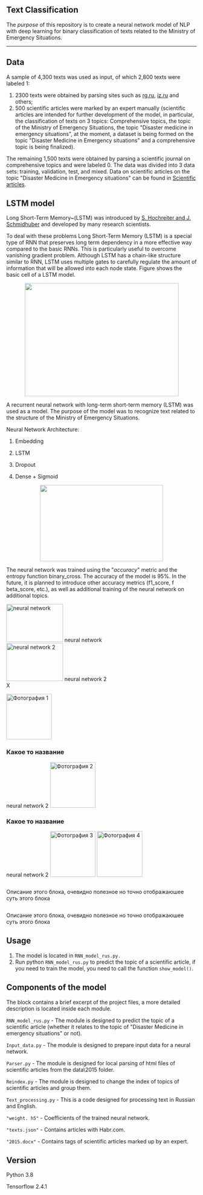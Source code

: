 ## Text Classification

   The *purpose* of this repository is to create a neural network model of NLP with deep learning for binary classification of texts related to the Ministry of Emergency Situations.
   
---

## Data

   A sample of 4,300 texts was used as input, of which 2,800 texts were labeled 1:

   1) 2300 texts were obtained by parsing sites such as [rg.ru](https://rg.ru), [iz.ru](https://iz.ru) and others;
   2) 500 scientific articles were marked by an expert manually (scientific articles are intended for further development of the model, in particular, the classification of texts on 3 topics: Comprehensive topics, the topic of the Ministry of Emergency Situations, the topic "Disaster medicine in emergency situations", at the moment, a dataset is being formed on the topic "Disaster Medicine in Emergency situations" and a comprehensive topic is being finalized).

   The remaining 1,500 texts were obtained by parsing a scientific journal on comprehensive topics and were labeled 0. The data was divided into 3 data sets: training, validation, test, and mixed. Data on scientific articles on the topic "Disaster Medicine in Emergency situations" can be found in [Scientific articles](https://github.com/Non1ce/Data_LSTM#readme).

## LSTM model

   Long Short-Term Memory~(LSTM) was introduced by [S. Hochreiter and J. Schmidhuber](https://direct.mit.edu/neco/article/9/8/1735/6109/Long-Short-Term-Memory) and developed by many research scientists.

   To deal with these problems Long Short-Term Memory (LSTM) is a special type of RNN that preserves long term dependency in a more effective way compared to the basic RNNs. This is particularly useful to overcome vanishing gradient problem. Although LSTM has a chain-like structure similar to RNN, LSTM uses multiple gates to carefully regulate the amount of information that will be allowed into each node state. Figure shows the basic cell of a LSTM model.
   
<p align="center">
  <img width="407" height="298" src="https://github.com/Non1ce/Image/blob/image/LSTM/LSTM.png">
</p>

   A recurrent neural network with long-term short-term memory (LSTM) was used as a model. The purpose of the model was to recognize text related to the structure of the Ministry of Emergency Situations.



Neural Network Architecture:

   1. Embedding

   2. LSTM

   3. Dropout

   4. Dense + Sigmoid

<p align="center">
  <img width="326" height="201" src="https://github.com/Non1ce/Image/blob/image/LSTM/Model%20architecture.PNG">
</p>


   The neural network was trained using the "*accuracy*" metric and the entropy function binary_cross. The accuracy of the model is 95%. In the future, it is planned to introduce other accuracy metrics (f1_score, f beta_score, etc.), as well as additional training of the neural network on additional topics. 

<div class="img">
  <img src="https://github.com/Non1ce/Image/blob/image/LSTM/Model%20architecture.PNG" width="150" height="100" alt="neural network" />
  <span class="desc">neural network</span>
</div>
<div class="img">
  <img src="https://github.com/Non1ce/Image/blob/image/LSTM/Model%20architecture.PNG" width="150" height="100" alt="neural network 2" />
  <span class="desc">neural network 2</span>
</div>
<div class="layer"></div>
<div class="modal">
  <div class="close">X</div>
</div>

<html>
 <head>
  <meta charset="utf-8">
  <title>Фотографии</title>
 </head>
   <body>
      <p>
       <img src="https://github.com/Non1ce/Image/blob/image/LSTM/Model%20architecture.PNG" alt="Фотография 1" width="120" height="120">
         <h3>Какое то название</h3>
       <span class="desc">neural network 2</span>
       <img src="https://github.com/Non1ce/Image/blob/image/LSTM/Model%20architecture.PNG" alt="Фотография 2" width="120" height="120">
         <h3>Какое то название</h3>
       <span class="desc">neural network 2</span>
       <img src="https://github.com/Non1ce/Image/blob/image/LSTM/Model%20architecture.PNG" alt="Фотография 3" width="120" height="120">
       <img src="https://github.com/Non1ce/Image/blob/image/LSTM/Model%20architecture.PNG" alt="Фотография 4" width="120" height="120">
      </p>
   </body>
 </html>
 
 
 <div class="flex">

  <div class="item">
    <img src="https://github.com/Non1ce/Image/blob/image/LSTM/Model%20architecture.PNG" alt="">
    <p>Описание этого блока, очевидно полезное но точно отображаюшее суть этого блока</p>
  </div>

  <div class="item">
    <img src="https://github.com/Non1ce/Image/blob/image/LSTM/Model%20architecture.PNG" alt="">
    <p>Описание этого блока, очевидно полезное но точно отображаюшее суть этого блока</p>
  </div>

</div>


## Usage
1. The model is located in `RNN_model_rus.py.`
2. Run python `RNN_model_rus.py` to predict the topic of a scientific article, if you need to train the model, you need to call the function `show_model()`.

## Components of the model

The block contains a brief excerpt of the project files, a more detailed description is located inside each module.


`RNN_model_rus.py` - The module is designed to predict the topic of a scientific article (whether it relates to the topic of "Disaster Medicine in emergency situations" or not).

`Input_data.py` - The module is designed to prepare input data for a neural network.

`Parser.py` - The module is designed for local parsing of html files of scientific articles from the data\2015 folder.

`Reindex.py` - The module is designed to change the index of topics of scientific articles and group them.

`Text_processing.py` - This is a code designed for processing text in Russian and English.

`"weight. h5"` - Coefficients of the trained neural network.

`"texts.json"` - Contains articles with Habr.com.

`"2015.docx"` - Contains tags of scientific articles marked up by an expert.
## Version

Python 3.8

Tensorflow 2.4.1

